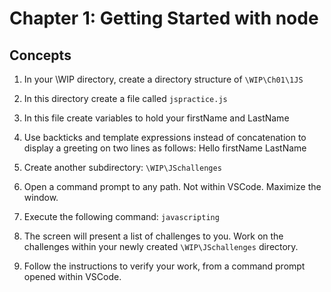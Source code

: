 # Chapter 1: Getting Started with node

## Concepts

1. In your \WIP directory, create a directory structure of 
`\WIP\Ch01\1JS`

1. In this directory create a file called `jspractice.js`

1. In this file create variables to hold your firstName and LastName 

1. Use backticks and template expressions instead of concatenation to display a greeting on two lines as follows:
  Hello
  firstName LastName
 
1. Create another subdirectory: `\WIP\JSchallenges`

1. Open a command prompt to any path. Not within VSCode. Maximize the window.

1. Execute the following command:
  `javascripting`

1. The screen will present a list of challenges to you. Work on the challenges within your newly created `\WIP\JSchallenges` directory.

1. Follow the instructions to verify your work, from a command prompt opened within VSCode.